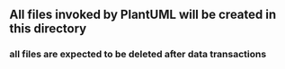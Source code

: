 ## All files invoked by PlantUML will be created in this directory

### all files are expected to be deleted after data transactions
